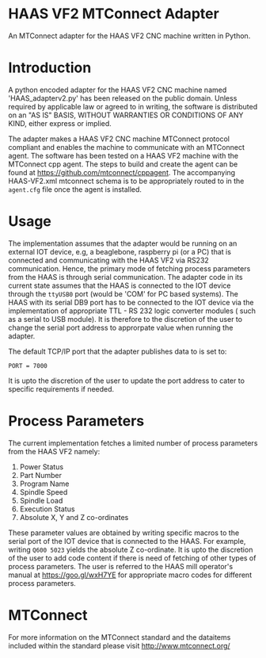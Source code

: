 # HAAS VF2 MTConnect Adapter
An MTConnect adapter for the HAAS VF2 CNC machine written in Python.

# Introduction
A python encoded adapter for the HAAS VF2 CNC machine named 'HAAS_adapterv2.py' has been released on the public domain. Unless required by applicable law or agreed to in writing, the software is distributed on an "AS IS" BASIS, WITHOUT WARRANTIES OR CONDITIONS OF ANY KIND, either express or implied.

The adapter makes a HAAS VF2 CNC machine MTConnect protocol compliant and enables the machine to communicate with an MTConnect agent. The software has been tested on a HAAS VF2 machine with the MTConnect cpp agent. The steps to build and create the agent can be found at https://github.com/mtconnect/cppagent. The accompanying HAAS-VF2.xml mtconnect schema is to be appropriately routed to in the `agent.cfg` file once the agent is installed.

# Usage
The implementation assumes that the adapter would be running on an external IOT device, e.g, a beaglebone, raspberry pi (or a PC) that is connected and communicating with the HAAS VF2 via RS232 communication. Hence, the primary mode of fetching process parameters from the HAAS is through serial communication. The adapter code in its current state assumes that the HAAS is connected to the IOT device through the `ttyUSB0` port (would be 'COM' for PC based systems). The HAAS with its serial DB9 port has to be connected to the IOT device via the implementation of appropriate TTL - RS 232 logic converter modules ( such as a serial to USB module). It is therefore to the discretion of the user to change the serial port address to approrpate value when running the adapter.

The default TCP/IP port that the adapter publishes data to is set to:

`PORT = 7000`

It is upto the discretion of the user to update the port address to cater to specific requirements if needed.

# Process Parameters
The current implementation fetches a limited number of process parameters from the HAAS VF2 namely:
1. Power Status
2. Part Number
3. Program Name
4. Spindle Speed
5. Spindle Load
6. Execution Status
7. Absolute X, Y and Z co-ordinates

These parameter values are obtained by writing specific macros to the serial port of the IOT device that is connected to the HAAS. For example, writing `Q600 5023` yields the absolute Z co-ordinate. It is upto the discretion of the user to add code content if there is need of fetching of other types of process parameters. The user is referred to the HAAS mill operator's manual at https://goo.gl/wxH7YE for appropriate macro codes for different process parameters.

# MTConnect
For more information on the MTConnect standard and the dataitems included within the standard please visit http://www.mtconnect.org/

